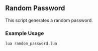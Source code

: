 ## Random Password
This script generates a random password.

### Example Usage
```
lua random_password.lua
```
